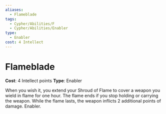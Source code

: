 ```yaml
---
aliases:
  - Flameblade
tags:
  - Cypher/Abilities/F
  - Cypher/Abilities/Enabler
type:
  - Enabler
cost: 4 Intellect
---
```


# Flameblade

**Cost**: 4 Intellect points
**Type**: Enabler

When you wish it, you extend your Shroud of Flame to cover a weapon you wield in flame for one hour. The flame ends if you stop holding or carrying the weapon. While the flame lasts, the weapon inflicts 2 additional points of damage. Enabler.
